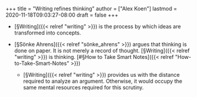 +++
title = "Writing refines thinking"
author = ["Alex Koen"]
lastmod = 2020-11-18T09:03:27-08:00
draft = false
+++

-   [§Writing]({{< relref "writing" >}}) is the process by which ideas are transformed into concepts.

-   [§Sönke Ahrens]({{< relref "sönke_ahrens" >}}) argues that thinking is done on paper. It is not merely a record of thought. [§Writing]({{< relref "writing" >}}) is thinking. [#§How to Take Smart Notes]({{< relref "How-to-Take-Smart-Notes" >}})
    -   [§Writing]({{< relref "writing" >}}) provides us with the distance required to analyze an argument. Otherwise, it would occupy the same mental resources required for this scrutiny.
